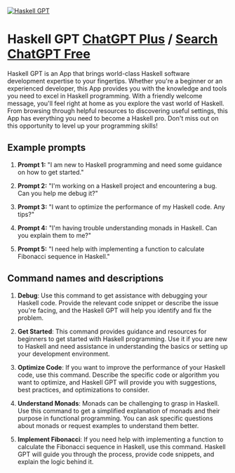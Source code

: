 
[![Haskell GPT](https://files.oaiusercontent.com/file-KvlvH0Lgx9fVWeMpOQTQsCke?se=2123-10-18T10%3A13%3A50Z&sp=r&sv=2021-08-06&sr=b&rscc=max-age%3D31536000%2C%20immutable&rscd=attachment%3B%20filename%3Dhaskell-icon.png&sig=Wzq64pa7vbxvsEhLLC64rdNEI1QR1PQQ0rmvkt7WesE%3D)](https://chat.openai.com/g/g-wMbcgEmGg-haskell-gpt)

# Haskell GPT [ChatGPT Plus](https://chat.openai.com/g/g-wMbcgEmGg-haskell-gpt) / [Search ChatGPT Free](https://gptcall.net/index.html#/?search=Haskell%20GPT)

Haskell GPT is an App that brings world-class Haskell software development expertise to your fingertips. Whether you're a beginner or an experienced developer, this App provides you with the knowledge and tools you need to excel in Haskell programming. With a friendly welcome message, you'll feel right at home as you explore the vast world of Haskell. From browsing through helpful resources to discovering useful settings, this App has everything you need to become a Haskell pro. Don't miss out on this opportunity to level up your programming skills!

## Example prompts

1. **Prompt 1:** "I am new to Haskell programming and need some guidance on how to get started."

2. **Prompt 2:** "I'm working on a Haskell project and encountering a bug. Can you help me debug it?"

3. **Prompt 3:** "I want to optimize the performance of my Haskell code. Any tips?"

4. **Prompt 4:** "I'm having trouble understanding monads in Haskell. Can you explain them to me?"

5. **Prompt 5:** "I need help with implementing a function to calculate Fibonacci sequence in Haskell."

## Command names and descriptions

1. **Debug**: Use this command to get assistance with debugging your Haskell code. Provide the relevant code snippet or describe the issue you're facing, and the Haskell GPT will help you identify and fix the problem.

2. **Get Started**: This command provides guidance and resources for beginners to get started with Haskell programming. Use it if you are new to Haskell and need assistance in understanding the basics or setting up your development environment.

3. **Optimize Code**: If you want to improve the performance of your Haskell code, use this command. Describe the specific code or algorithm you want to optimize, and Haskell GPT will provide you with suggestions, best practices, and optimizations to consider.

4. **Understand Monads**: Monads can be challenging to grasp in Haskell. Use this command to get a simplified explanation of monads and their purpose in functional programming. You can ask specific questions about monads or request examples to understand them better.

5. **Implement Fibonacci**: If you need help with implementing a function to calculate the Fibonacci sequence in Haskell, use this command. Haskell GPT will guide you through the process, provide code snippets, and explain the logic behind it.


